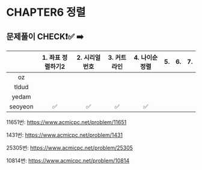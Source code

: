 # CHAPTER6 정렬
## 문제풀이 CHECK❗✅ ➡️


  |         | 1. 좌표 정렬하기2 | 2. 시리얼 번호 |  3. 커트라인 | 4. 나이순 정렬  | 5.  | 6.  | 7.  | 
  |:-------:|:----------:|:---------:|:----------:|:------------:|:-------:|:--------:|:---------:|
  | oz      |           |           |            |              |         |          |           |         
  | tldud   |           |           |            |              |         |          |           |       
  | yedam   |           |           |            |              |         |          |           |        
  | seoyeon |   ✅        |    ✅       |     ✅       |       ✅       |         |          |           |            


11651번: https://www.acmicpc.net/problem/11651

1431번: https://www.acmicpc.net/problem/1431

25305번: https://www.acmicpc.net/problem/25305

10814번: https://www.acmicpc.net/problem/10814

